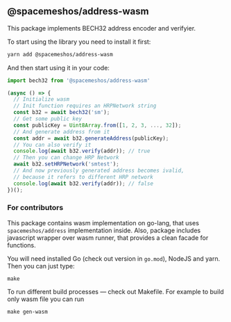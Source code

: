 ## @spacemeshos/address-wasm

This package implements BECH32 address encoder and verifyier.

To start using the library you need to install it first:
```sh
yarn add @spacemeshos/address-wasm
```

And then start using it in your code:
```js
import bech32 from '@spacemeshos/address-wasm'

(async () => {
  // Initialize wasm
  // Init function requires an HRPNetwork string
  const b32 = await bech32('sm');
  // Get some public key
  const publicKey = Uint8Array.from([1, 2, 3, ..., 32]);
  // And generate address from it
  const addr = await b32.generateAddress(publicKey);
  // You can also verify it
  console.log(await b32.verify(addr)); // true
  // Then you can change HRP Network
  await b32.setHRPNetwork('smtest');
  // And now previously generated address becomes ivalid,
  // because it refers to different HRP network
  console.log(await b32.verify(addr)); // false
})();
```

### For contributors

This package contains wasm implementation on go-lang, that uses `spacemeshos/address` implementation inside.
Also, package includes javascript wrapper over wasm runner, that provides a clean facade for functions.

You will need installed Go (check out version in `go.mod`), NodeJS and yarn.
Then you can just type:
```
make
```

To run different build processes — check out Makefile. For example to build only wasm file you can run
```
make gen-wasm
```